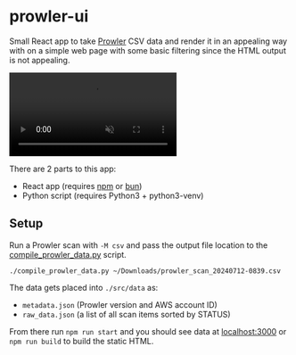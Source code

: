 # prowler-ui

Small React app to take [Prowler](https://github.com/prowler-cloud/prowler) CSV data and render it in an appealing way with on a simple web page with some basic filtering since the HTML output is not appealing.

<video controls autoplay muted>
<source src="https://cdn.fs10xer.dev/20240716-interactive.mp4" />
</video>

There are 2 parts to this app:

* React app (requires [npm](https://docs.npmjs.com/downloading-and-installing-node-js-and-npm) or [bun](https://bun.sh/))
* Python script (requires Python3 + python3-venv)

## Setup

Run a Prowler scan with `-M csv` and pass the output file location to the [compile_prowler_data.py](./compile_prowler_data.py) script.

```
./compile_prowler_data.py ~/Downloads/prowler_scan_20240712-0839.csv
```

The data gets placed into `./src/data` as:

* `metadata.json` (Prowler version and AWS account ID)
* `raw_data.json` (a list of all scan items sorted by STATUS)

From there run `npm run start` and you should see data at [localhost:3000](http://localhost:3000) or `npm run build` to build the static HTML.
